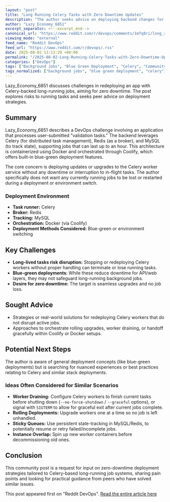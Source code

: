 ```yaml
---
layout: "post"
title: "Long Running Celery Tasks with Zero Downtime Updates"
description: "The author seeks advice on deploying backend changes for a Celery app without causing downtime or interrupting long-running tasks. Using Docker, Coolify, Redis, and MySQL, the main concern is handling upgrades or blue-green deployments in a way that preserves currently running jobs. Solutions and peer experiences are requested."
author: "Lazy_Economy_6851"
excerpt_separator: <!--excerpt_end-->
canonical_url: "https://www.reddit.com/r/devops/comments/1mfq8ri/long_running_celery_tasks_with_zero_downtime/"
viewing_mode: "external"
feed_name: "Reddit DevOps"
feed_url: "https://www.reddit.com/r/devops/.rss"
date: 2025-08-02 13:13:29 +00:00
permalink: "/2025-08-02-Long-Running-Celery-Tasks-with-Zero-Downtime-Updates.html"
categories: ["DevOps"]
tags: ["Background Jobs", "Blue Green Deployment", "Celery", "Community", "Coolify", "Deployment Strategies", "DevOps", "Docker", "Mysql", "Redis", "Task Management", "Zero Downtime"]
tags_normalized: ["background jobs", "blue green deployment", "celery", "community", "coolify", "deployment strategies", "devops", "docker", "mysql", "redis", "task management", "zero downtime"]
---
```


Lazy_Economy_6851 discusses challenges in redeploying an app with Celery-backed long-running jobs, aiming for zero downtime. The post explores risks to running tasks and seeks peer advice on deployment strategies.<!--excerpt_end-->

## Summary

Lazy_Economy_6851 describes a DevOps challenge involving an application that processes user-submitted "validation tasks." The backend leverages Celery (for distributed task management), Redis (as a broker), and MySQL (to track state), supporting jobs that can last up to an hour. This architecture is containerized using Docker and orchestrated through Coolify, which offers built-in blue-green deployment features.

The core concern is deploying updates or upgrades to the Celery worker service without any downtime or interruption to in-flight tasks. The author specifically does not want any currently running jobs to be lost or restarted during a deployment or environment switch.

### Deployment Environment

- **Task runner:** Celery
- **Broker:** Redis
- **Tracking:** MySQL
- **Orchestration:** Docker (via Coolify)
- **Deployment Methods Considered:** Blue-green or environment switching

## Key Challenges

- **Long-lived tasks risk disruption:** Stopping or redeploying Celery workers without proper handling can terminate or lose running tasks.
- **Blue-green deployments**: While these reduce downtime for API/web layers, they may not safeguard long-running background jobs.
- **Desire for zero downtime:** The target is seamless upgrades and no job loss.

## Sought Advice

- Strategies or real-world solutions for redeploying Celery workers that do not disrupt active jobs.
- Approaches to orchestrate rolling upgrades, worker draining, or handoff gracefully within Coolify or Docker setups.

## Potential Next Steps

The author is aware of general deployment concepts (like blue-green deployments) but is searching for nuanced experiences or best practices relating to Celery and similar stack deployments.

### Ideas Often Considered for Similar Scenarios

- **Worker Draining:** Configure Celery workers to finish current tasks before shutting down (`--no-force-shutdown` / `--graceful` options), or signal with `SIGTERM` to allow for graceful exit after current jobs complete.
- **Rolling Deployments:** Upgrade workers one at a time so no job is left unhandled.
- **Sticky Queues:** Use persistent state-tracking in MySQL/Redis, to potentially resume or retry failed/incomplete jobs.
- **Instance Overlap:** Spin up new worker containers before decommissioning old ones.

## Conclusion

This community post is a request for input on zero-downtime deployment strategies tailored to Celery-based long-running job systems, sharing pain points and looking for practical guidance from peers who have solved similar issues.

This post appeared first on "Reddit DevOps". [Read the entire article here](https://www.reddit.com/r/devops/comments/1mfq8ri/long_running_celery_tasks_with_zero_downtime/)

